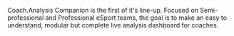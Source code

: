 Coach.Analysis Companion is the first of it's line-up. Focused on Semi-professional and Professional eSport teams, the goal is to make an easy to understand, modular but complete live analysis dashboard for coaches.
